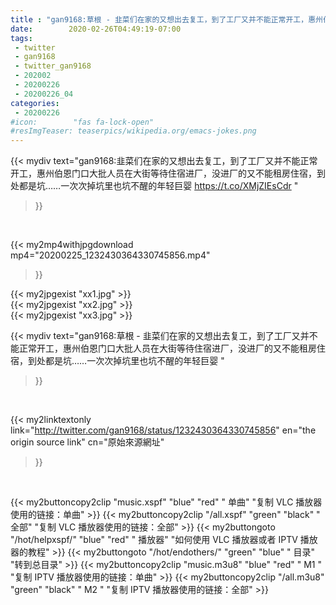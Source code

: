 ```yaml
---
title : "gan9168:草根 - 韭菜们在家的又想出去复工，到了工厂又并不能正常开工，惠州伯恩门口大批人员在大街等待住宿进厂，没进厂的又不能租房住宿，到处都是坑……一次次掉坑里也坑不醒的年轻巨婴 "
date:        2020-02-26T04:49:19-07:00
tags:
 - twitter
 - gan9168
 - twitter_gan9168
 - 202002
 - 20200226
 - 20200226_04
categories:
 - 20200226
#icon:        "fas fa-lock-open"
#resImgTeaser: teaserpics/wikipedia.org/emacs-jokes.png
---
```


{{< mydiv text="gan9168:韭菜们在家的又想出去复工，到了工厂又并不能正常开工，惠州伯恩门口大批人员在大街等待住宿进厂，没进厂的又不能租房住宿，到处都是坑……一次次掉坑里也坑不醒的年轻巨婴 https://t.co/XMjZIEsCdr "
>}}
<br>


{{< my2mp4withjpgdownload mp4="20200225_1232430364330745856.mp4"
>}}

{{< my2jpgexist "xx1.jpg" >}}<br>
{{< my2jpgexist "xx2.jpg" >}}<br>
{{< my2jpgexist "xx3.jpg" >}}<br>



{{< mydiv text="gan9168:草根 - 韭菜们在家的又想出去复工，到了工厂又并不能正常开工，惠州伯恩门口大批人员在大街等待住宿进厂，没进厂的又不能租房住宿，到处都是坑……一次次掉坑里也坑不醒的年轻巨婴 "
>}}
<br>

{{< my2linktextonly link="http://twitter.com/gan9168/status/1232430364330745856"
en="the origin source link" cn="原始來源網址"
>}}


<br>

{{< my2buttoncopy2clip "music.xspf"        "blue"   "red"    " 单曲"  "复制 VLC 播放器使用的链接：单曲" >}} {{< my2buttoncopy2clip "/all.xspf"         "green"  "black"  " 全部"  "复制 VLC 播放器使用的链接：全部" >}} {{< my2buttongoto      "/hot/helpxspf/"    "blue"   "red"    " 播放器" "如何使用 VLC 播放器或者 IPTV 播放器的教程" >}} {{< my2buttongoto      "/hot/endothers/"   "green"  "blue"   " 目录"   "转到总目录" >}} {{< my2buttoncopy2clip "music.m3u8"        "blue"   "red"    " M1 "    "复制 IPTV 播放器使用的链接：单曲" >}} {{< my2buttoncopy2clip "/all.m3u8"         "green"  "black"  " M2 "    "复制 IPTV 播放器使用的链接：全部" >}} 
